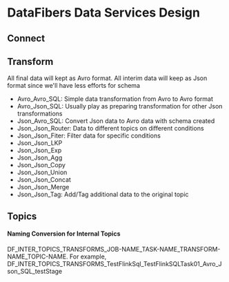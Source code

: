 # DataFibers Data Services Design

## Connect



## Transform
All final data will kept as Avro format. All interim data will keep as Json format since we'll have less efforts for schema
* Avro_Avro_SQL: Simple data transformation from Avro to Avro format
* Avro_Json_SQL: Usually play as preparing transformation for other Json transformations
* Json_Avro_SQL: Convert Json data to Avro data with schema created
* Json_Json_Router: Data to different topics on different conditions
* Json_Json_Fiter: Filter data for specific conditions
* Json_Json_LKP
* Json_Json_Exp
* Json_Json_Agg
* Json_Json_Copy
* Json_Json_Union
* Json_Json_Concat
* Json_Json_Merge
* Json_Json_Tag: Add/Tag additional data to the original topic

## Topics
#### Naming Conversion for Internal Topics
DF_INTER_TOPICS_TRANSFORMS_JOB-NAME_TASK-NAME_TRANSFORM-NAME_TOPIC-NAME. For example,
DF_INTER_TOPICS_TRANSFORMS_TestFlinkSql_TestFlinkSQLTask01_Avro_Json_SQL_testStage



